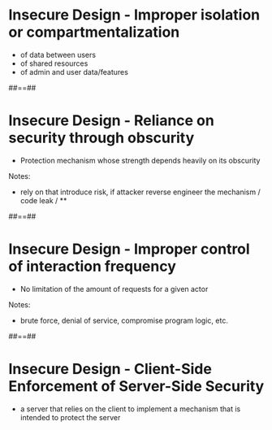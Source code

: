 # Insecure Design - Improper isolation or compartmentalization

- of data between users
- of shared resources
- of admin and user data/features
<!-- .element: class="list-fragment" -->



##==##

# Insecure Design - Reliance on security through obscurity

- Protection mechanism whose strength depends heavily on its obscurity

Notes:
- rely on that introduce risk, if attacker reverse engineer the mechanism / code leak / **



##==##

# Insecure Design - Improper control of interaction frequency

- No limitation of the amount of requests for a given actor
<!-- .element: class="list-fragment" -->

Notes:
- brute force, denial of service, compromise program logic, etc.



##==##

# Insecure Design - Client-Side Enforcement of Server-Side Security

- a server that relies on the client to implement a mechanism that is intended to protect the server
<!-- .element: class="list-fragment" -->
